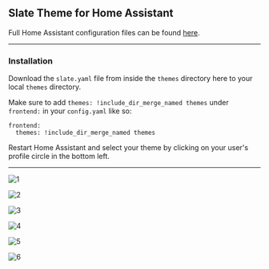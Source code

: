 ## Slate Theme for Home Assistant
Full Home Assistant configuration files can be found [here](https://github.com/seangreen2/home_assistant).

---

### Installation

Download the `slate.yaml` file from inside the `themes` directory here to your local `themes` directory.

Make sure to add `themes: !include_dir_merge_named themes` under `frontend:` in your `config.yaml` like so:

```
frontend:
  themes: !include_dir_merge_named themes
```
  
Restart Home Assistant and select your theme by clicking on your user's profile circle in the bottom left.



---

![1](https://i.imgur.com/7Xepoa5.jpg)

![2](https://i.imgur.com/wEsk3A3.jpg)

![3](https://i.imgur.com/BQvqYws.jpg)

![4](https://i.imgur.com/QBElzUy.jpg)

![5](https://i.imgur.com/7I3REgE.jpg)

![6](https://i.imgur.com/SYsRTYW.png)
